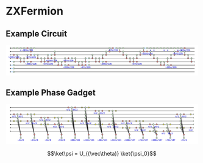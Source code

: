 # ZXFermion

## Example Circuit
![circuit](img/circuit_example.png)

## Example Phase Gadget
![phase_gadget](img/phase_gadget_example.png)

$$\ket\psi = U_{(\vec\theta)} \ket{\psi_0}$$